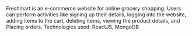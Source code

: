 Freshmart is an e-commerce website for online grocery shopping. Users can perform activities like signing up their details, logging into the website, adding items to the cart, deleting items, viewing the product details, and Placing orders. Technologies used: ReactJS, MongoDB
